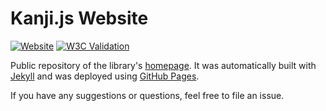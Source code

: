 
# Kanji.js Website

[![Website](https://img.shields.io/website?url=https%3A%2F%2Fkanji.js.org)][homepage]
[![W3C Validation](https://img.shields.io/w3c-validation/html?targetUrl=https%3A%2F%2Fkanji.js.org)][homepage]

Public repository of the library's [homepage]. It was automatically built with
[Jekyll] and was deployed using [GitHub Pages].

If you have any suggestions or questions, feel free to file an issue.

[homepage]: https://kanji.js.org

[Jekyll]: https://jekyllrb.com
[GitHub Pages]: https://pages.github.com
